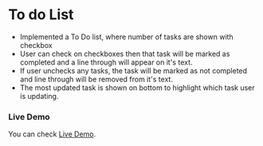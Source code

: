 # To do List

- Implemented a To Do list, where number of tasks are shown with checkbox
- User can check on checkboxes then that task will be marked as completed and a line through will appear on it's text.
- If user unchecks any tasks, the task will be marked as not completed and line through will be removed from it's text.
- The most updated task is shown on bottom to highlight which task user is updating.

### Live Demo

You can check [Live Demo](https://jsfiddle.net/609yj1fh/83/).
